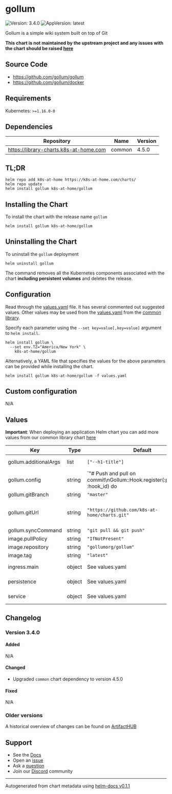 # gollum

![Version: 3.4.0](https://img.shields.io/badge/Version-3.4.0-informational?style=flat-square) ![AppVersion: latest](https://img.shields.io/badge/AppVersion-latest-informational?style=flat-square)

Gollum is a simple wiki system built on top of Git

**This chart is not maintained by the upstream project and any issues with the chart should be raised [here](https://github.com/k8s-at-home/charts/issues/new/choose)**

## Source Code

* <https://github.com/gollum/gollum>
* <https://github.com/gollum/docker>

## Requirements

Kubernetes: `>=1.16.0-0`

## Dependencies

| Repository | Name | Version |
|------------|------|---------|
| https://library-charts.k8s-at-home.com | common | 4.5.0 |

## TL;DR

```console
helm repo add k8s-at-home https://k8s-at-home.com/charts/
helm repo update
helm install gollum k8s-at-home/gollum
```

## Installing the Chart

To install the chart with the release name `gollum`

```console
helm install gollum k8s-at-home/gollum
```

## Uninstalling the Chart

To uninstall the `gollum` deployment

```console
helm uninstall gollum
```

The command removes all the Kubernetes components associated with the chart **including persistent volumes** and deletes the release.

## Configuration

Read through the [values.yaml](./values.yaml) file. It has several commented out suggested values.
Other values may be used from the [values.yaml](https://github.com/k8s-at-home/library-charts/tree/main/charts/stable/common/values.yaml) from the [common library](https://github.com/k8s-at-home/library-charts/tree/main/charts/stable/common).

Specify each parameter using the `--set key=value[,key=value]` argument to `helm install`.

```console
helm install gollum \
  --set env.TZ="America/New York" \
    k8s-at-home/gollum
```

Alternatively, a YAML file that specifies the values for the above parameters can be provided while installing the chart.

```console
helm install gollum k8s-at-home/gollum -f values.yaml
```

## Custom configuration

N/A

## Values

**Important**: When deploying an application Helm chart you can add more values from our common library chart [here](https://github.com/k8s-at-home/library-charts/tree/main/charts/stable/common)

| Key | Type | Default | Description |
|-----|------|---------|-------------|
| gollum.additionalArgs | list | `["--h1-title"]` | Additional arguments for starting gollum |
| gollum.config | string | `"# Push and pull on commit\nGollum::Hook.register(:post_commit, :hook_id) do |committer, sha1|\n     committer.wiki.repo.git.pull('origin', committer.wiki.ref)\n     committer.wiki.repo.git.push('origin', committer.wiki.ref)\nend\n"` | Gollum config.rb customizations [[ref]](https://github.com/gollum/gollum#config-file) |
| gollum.gitBranch | string | `"master"` | Branch to pull |
| gollum.gitUrl | string | `"https://github.com/k8s-at-home/charts.git"` | Repository URL to pull (accepts access tokens) Example: https://user:access-token@git.example.com/user/repo.git |
| gollum.syncCommand | string | `"git pull && git push"` | Command run during the sync cron |
| image.pullPolicy | string | `"IfNotPresent"` | image pull policy |
| image.repository | string | `"gollumorg/gollum"` | image repository |
| image.tag | string | `"latest"` | image tag |
| ingress.main | object | See values.yaml | Enable and configure ingress settings for the chart under this key. |
| persistence | object | See values.yaml | Configure persistence settings for the chart under this key. |
| service | object | See values.yaml | Configures service settings for the chart. |

## Changelog

### Version 3.4.0

#### Added

N/A

#### Changed

* Upgraded `common` chart dependency to version 4.5.0

#### Fixed

N/A

### Older versions

A historical overview of changes can be found on [ArtifactHUB](https://artifacthub.io/packages/helm/k8s-at-home/gollum?modal=changelog)

## Support

- See the [Docs](https://docs.k8s-at-home.com/our-helm-charts/getting-started/)
- Open an [issue](https://github.com/k8s-at-home/charts/issues/new/choose)
- Ask a [question](https://github.com/k8s-at-home/organization/discussions)
- Join our [Discord](https://discord.gg/sTMX7Vh) community

----------------------------------------------
Autogenerated from chart metadata using [helm-docs v0.1.1](https://github.com/k8s-at-home/helm-docs/releases/v0.1.1)
